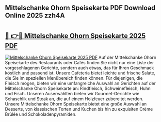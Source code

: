 ## Mittelschanke Ohorn Speisekarte PDF Download Online 2025 zzh4A

# <h2><a href="http://gcb41y.nevu.top/?p=Mittelschanke+Ohorn+Speisekarte">🔗 👉🔴 Mittelschanke Ohorn Speisekarte 2025 PDF</a></h2>

[![Mittelschanke Ohorn Speisekarte 2025 PDF](https://i.imgur.com/dBaPXMq.png)](http://gcb41y.nevu.top/?p=Mittelschanke+Ohorn+Speisekarte)
Auf der Mittelschanke Ohorn Speisekarte des Restaurants oder Cafés finden Sie nicht nur eine Liste der vorgeschlagenen Gerichte, sondern auch etwas, das für Ihren Geschmack köstlich und passend ist. Unsere Cafeteria bietet leichte und frische Salate, die Sie im speziellen Menübereich finden können. Für diejenigen, die Fleisch mögen, bieten wir eine umfangreiche Auswahl an Gerichten auf der Mittelschanke Ohorn Speisekarte an: Rindfleisch, Schweinefleisch, Huhn und Fisch. Unseren Auserwählten bieten wir Gourmet-Gerichte wie Schaschlik und Steak an, die auf einem Holzfeuer zubereitet werden. Unsere Mittelschanke Ohorn Speisekarte bietet eine große Auswahl an Desserts, von klassischen Torten und Kuchen bis hin zu exquisiten Crème Brûlée und Schokoladenpyramiden.
